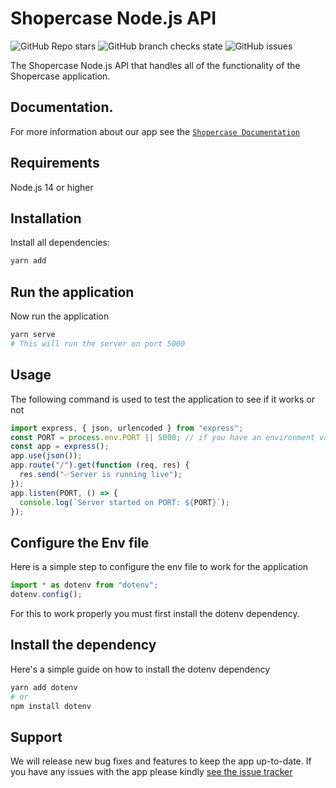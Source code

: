 # Shopercase Node.js API

![GitHub Repo stars](https://img.shields.io/github/stars/creative-tutorials/shopercase-backend?style=flat-square)
![GitHub branch checks state](https://img.shields.io/github/checks-status/creative-tutorials/shopercase-backend/master?color=blue&style=flat-square)
![GitHub issues](https://img.shields.io/github/issues/creative-tutorials/shopercase-backend?color=blue&style=flat-square)

</div>

The Shopercase Node.js API that handles all of the functionality of the Shopercase application.

## Documentation.

For more information about our app see the [`Shopercase Documentation`](https://github.com/creative-tutorials/shopercase)

## Requirements

Node.js 14 or higher

## Installation

Install all dependencies:

```bash
yarn add
```

## Run the application

Now run the application

```bash
yarn serve
# This will run the server on port 5000
```

## Usage

The following command is used to test the application to see if it works or not

```javascript
import express, { json, urlencoded } from "express";
const PORT = process.env.PORT || 5000; // if you have an environment variable saved on your local machine then the application would look for the env file and run the first port instead
const app = express();
app.use(json());
app.route("/").get(function (req, res) {
  res.send("✅Server is running live");
});
app.listen(PORT, () => {
  console.log(`Server started on PORT: ${PORT}`);
});
```

## Configure the Env file

Here is a simple step to configure the env file to work for the application

```javascript
import * as dotenv from "dotenv";
dotenv.config();
```
For this to work properly you must first install the dotenv dependency.

## Install the dependency
Here's a simple guide on how to install the dotenv dependency

```bash
yarn add dotenv
# or
npm install dotenv
```
## Support
We will release new bug fixes and features to keep the app up-to-date. If you have any issues with the app please kindly [see the issue tracker](https://github.com/creative-tutorials/shopercase/issues)

